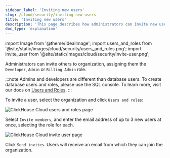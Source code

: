 ```yaml
---
sidebar_label: 'Inviting new users'
slug: /cloud/security/inviting-new-users
title: 'Inviting new users'
description: 'This page describes how administrators can invite new users to their organisation and assign roles to them'
doc_type: 'explanation'
---
```


import Image from '@theme/IdealImage';
import users_and_roles from '@site/static/images/cloud/security/users_and_roles.png';
import invite_user from '@site/static/images/cloud/security/invite-user.png';

Administrators can invite others to organization, assigning them the `Developer`, `Admin` or `Billing Admin` role.

:::note
Admins and developers are different than database users. To create database users and roles, please use the SQL console. To learn more, visit our docs on [Users and Roles](/cloud/security/cloud-access-management).
:::

To invite a user, select the organization and click `Users and roles`:

<Image img={users_and_roles} size="md" alt="ClickHouse Cloud users and roles page" />

<br />

Select `Invite members`, and enter the email address of up to 3 new users at once, selecting the role for each.

<Image img={invite_user} size="md" alt="ClickHouse Cloud invite user page" />

<br />

Click `Send invites`. Users will receive an email from which they can join the organization.
